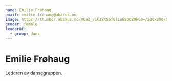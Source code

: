 ```yaml
---
name: Emilie Frøhaug
email: emilie.frohaug@abakus.no
image: https://thumbor.abakus.no/VUaZ_vikZYXSofGlLuESODZ9kG0=/200x200/5AE54947-A8F8-46E5-B_cKHFi1T.JPG
gender: female
leaderOf:
  - group: dans
---
```


# Emilie Frøhaug

Lederen av dansegruppen.
